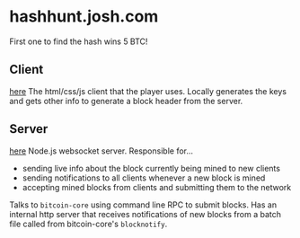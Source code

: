 # hashhunt.josh.com
 First one to find the hash wins 5 BTC! 

## Client

[here](/express_static/index.html)
The html/css/js client that the player uses. Locally generates the keys and gets other info to
generate a block header from the server.


## Server

[here](index.js)
Node.js websocket server. Responsible for...

* sending live info about the block currently being mined to new clients
* sending notifications to all clients whenever a new block is mined
* accepting mined blocks from clients and submitting them to the network

Talks to `bitcoin-core` using command line RPC to submit blocks. 
Has an internal http server that receives notifications of new blocks from a batch file called from bitcoin-core's `blocknotify`.
